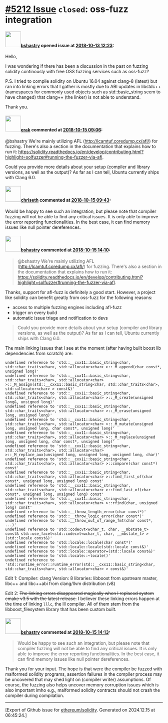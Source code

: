# [\#5212 Issue](https://github.com/ethereum/solidity/issues/5212) `closed`: oss-fuzz integration

#### <img src="https://avatars.githubusercontent.com/u/2388185?v=4" width="50">[bshastry](https://github.com/bshastry) opened issue at [2018-10-13 12:23](https://github.com/ethereum/solidity/issues/5212):

Hello,

I was wondering if there has been a discussion in the past on fuzzing solidity continously with free OSS fuzzing services such as oss-fuzz?

P.S. I tried to compile solidity on Ubuntu 16.04 against clang-8 (latest) but ran into linking errors that I gather is mostly due to ABI updates in libstdc++ (namespaces for commonly used objects such as std::basic_string seem to have changed) that clang++ (the linker) is not able to understand.

Thank you.

#### <img src="https://avatars.githubusercontent.com/u/20012009?u=61e903cf16bc5f3353db1d571401e2e71b6f61ed&v=4" width="50">[erak](https://github.com/erak) commented at [2018-10-15 09:06](https://github.com/ethereum/solidity/issues/5212#issuecomment-429765704):

@bshastry We're mainly utilizing AFL (http://lcamtuf.coredump.cx/afl/) for fuzzing. There's also a section in the documentation that explains how to run it: https://solidity.readthedocs.io/en/develop/contributing.html?highlight=solfuzzer#running-the-fuzzer-via-afl.

Could you provide more details about your setup (compiler and library versions, as well as the output)? As far as I can tell, Ubuntu currently ships with Clang 6.0.

#### <img src="https://avatars.githubusercontent.com/u/9073706?v=4" width="50">[chriseth](https://github.com/chriseth) commented at [2018-10-15 09:43](https://github.com/ethereum/solidity/issues/5212#issuecomment-429777270):

Would be happy to see such an integration, but please note that compiler fuzzing will not be able to find any critical issues. It is only able to improve the error reporting functionalities. In the best case, it can find memory issues like null pointer dereferences.

#### <img src="https://avatars.githubusercontent.com/u/2388185?v=4" width="50">[bshastry](https://github.com/bshastry) commented at [2018-10-15 14:10](https://github.com/ethereum/solidity/issues/5212#issuecomment-429867433):

> @bshastry We're mainly utilizing AFL (http://lcamtuf.coredump.cx/afl/) for fuzzing. There's also a section in the documentation that explains how to run it: https://solidity.readthedocs.io/en/develop/contributing.html?highlight=solfuzzer#running-the-fuzzer-via-afl.

Thanks, support for afl-fuzz is definitely a good start. However, a project like solidity can benefit greatly from oss-fuzz for the following reasons:
  - access to multiple fuzzing engines including afl-fuzz
  - trigger on every build
  - automatic issue triage and notification to devs
 
> Could you provide more details about your setup (compiler and library versions, as well as the output)? As far as I can tell, Ubuntu currently ships with Clang 6.0.

The main linking issues that I see at the moment (after having built boost lib dependencies from scratch) are:

```
undefined reference to 'std::__cxx11::basic_string<char, std::char_traits<char>, std::allocator<char> >::_M_append(char const*, unsigned long)'
undefined reference to 'std::__cxx11::basic_string<char, std::char_traits<char>, std::allocator<char> >::_M_assign(std::__cxx11::basic_string<char, std::char_traits<char>, std::allocator<char> > const&)'
undefined reference to 'std::__cxx11::basic_string<char, std::char_traits<char>, std::allocator<char> >::_M_create(unsigned long&, unsigned long)'
undefined reference to 'std::__cxx11::basic_string<char, std::char_traits<char>, std::allocator<char> >::_M_erase(unsigned long, unsigned long)'
undefined reference to 'std::__cxx11::basic_string<char, std::char_traits<char>, std::allocator<char> >::_M_mutate(unsigned long, unsigned long, char const*, unsigned long)'
undefined reference to 'std::__cxx11::basic_string<char, std::char_traits<char>, std::allocator<char> >::_M_replace(unsigned long, unsigned long, char const*, unsigned long)'
undefined reference to 'std::__cxx11::basic_string<char, std::char_traits<char>, std::allocator<char> >::_M_replace_aux(unsigned long, unsigned long, unsigned long, char)'
undefined reference to 'std::__cxx11::basic_string<char, std::char_traits<char>, std::allocator<char> >::compare(char const*) const'
undefined reference to 'std::__cxx11::basic_string<char, std::char_traits<char>, std::allocator<char> >::find_first_of(char const*, unsigned long, unsigned long) const'
undefined reference to 'std::__cxx11::basic_string<char, std::char_traits<char>, std::allocator<char> >::find_last_of(char const*, unsigned long, unsigned long) const'
undefined reference to 'std::__cxx11::basic_string<char, std::char_traits<char>, std::allocator<char> >::rfind(char, unsigned long) const'
undefined reference to 'std::__throw_length_error(char const*)'
undefined reference to 'std::__throw_logic_error(char const*)'
undefined reference to 'std::__throw_out_of_range_fmt(char const*, ...)'
undefined reference to 'std::codecvt<wchar_t, char, __mbstate_t> const& std::use_facet<std::codecvt<wchar_t, char, __mbstate_t> >(std::locale const&)'
undefined reference to 'std::locale::locale(char const*)'
undefined reference to 'std::locale::locale(std::locale const&)'
undefined reference to 'std::locale::operator=(std::locale const&)'
undefined reference to 'std::locale::~locale()'
undefined reference to 'std::runtime_error::runtime_error(std::__cxx11::basic_string<char, std::char_traits<char>, std::allocator<char> > const&)'
```

Edit 1:
Compiler: clang
Version: 8
libraries: libboost from upstream master, libc++ and libc++abi from clang/llvm distribution (v8)

Edit 2:
~~The linking errors disappeared magically when I replaced system cmake v3.5 with the latest release.~~
I believer these linking errors happen at the time of linking `lllc`, the lll compiler. All of them stem from the libboost_filesystem library that has been custom built.

#### <img src="https://avatars.githubusercontent.com/u/2388185?v=4" width="50">[bshastry](https://github.com/bshastry) commented at [2018-10-15 14:13](https://github.com/ethereum/solidity/issues/5212#issuecomment-429868720):

> Would be happy to see such an integration, but please note that compiler fuzzing will not be able to find any critical issues. It is only able to improve the error reporting functionalities. In the best case, it can find memory issues like null pointer dereferences.

Thank you for your input. The hope is that were the compiler be fuzzed with malformed solidity programs, assertion failures in the compiler process may be uncovered that may shed light on (compiler writer) assumptions. Of course, the fuzzing also helps uncover memory corruption issues which is also important imho e.g., malformed solidity contracts should not crash the compiler during compilation.


-------------------------------------------------------------------------------



[Export of Github issue for [ethereum/solidity](https://github.com/ethereum/solidity). Generated on 2024.12.15 at 06:45:24.]
